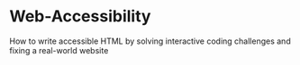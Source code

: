 # Web-Accessibility
How to write accessible HTML by solving interactive coding challenges and fixing a real-world website
